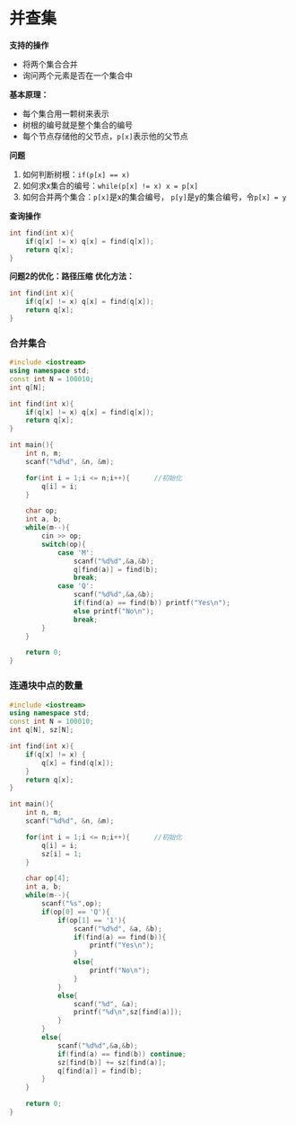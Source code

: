 # 并查集

**支持的操作**
- 将两个集合合并
- 询问两个元素是否在一个集合中


**基本原理：**
- 每个集合用一颗树来表示
- 树根的编号就是整个集合的编号
- 每个节点存储他的父节点，`p[x]`表示他的父节点

**问题**
1. 如何判断树根：`if(p[x] == x)`
2. 如何求x集合的编号：`while(p[x] != x) x = p[x]`
3. 如何合并两个集合：`p[x]`是x的集合编号， `p[y]`是y的集合编号，令`p[x] = y`

**查询操作**
```C++
int find(int x){
    if(q[x] != x) q[x] = find(q[x]);
    return q[x];
}
```





**问题2的优化：路径压缩**
**优化方法：**
```C++
int find(int x){
    if(q[x] != x) q[x] = find(q[x]);
    return q[x];
}
```

### 合并集合
```C++
#include <iostream>
using namespace std;
const int N = 100010;
int q[N];

int find(int x){
    if(q[x] != x) q[x] = find(q[x]);
    return q[x];
}

int main(){
    int n, m;
    scanf("%d%d", &n, &m);

    for(int i = 1;i <= n;i++){      //初始化
        q[i] = i;
    }

    char op;
    int a, b;
    while(m--){
        cin >> op;
        switch(op){
            case 'M':
                scanf("%d%d",&a,&b);
                q[find(a)] = find(b);
                break;
            case 'Q':
                scanf("%d%d",&a,&b);
                if(find(a) == find(b)) printf("Yes\n");
                else printf("No\n");
                break;
        }
    }

    return 0;
}
```


### 连通块中点的数量
```C++
#include <iostream>
using namespace std;
const int N = 100010;
int q[N], sz[N];

int find(int x){
    if(q[x] != x) {
        q[x] = find(q[x]);
    }
    return q[x];
}

int main(){
    int n, m;
    scanf("%d%d", &n, &m);

    for(int i = 1;i <= n;i++){      //初始化
        q[i] = i;
        sz[i] = 1;
    }

    char op[4];
    int a, b;
    while(m--){
        scanf("%s",op);
        if(op[0] == 'Q'){
            if(op[1] == '1'){
                scanf("%d%d", &a, &b);
                if(find(a) == find(b)){
                    printf("Yes\n");
                }
                else{
                    printf("No\n");
                }
            }
            else{
                scanf("%d", &a);
                printf("%d\n",sz[find(a)]);
            }
        }
        else{
            scanf("%d%d",&a,&b);
            if(find(a) == find(b)) continue;
            sz[find(b)] += sz[find(a)];
            q[find(a)] = find(b);
        }
    }

    return 0;
}

```